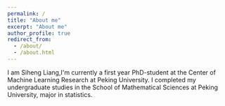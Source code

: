 ```yaml
---
permalink: /
title: "About me"
excerpt: "About me"
author_profile: true
redirect_from:
  - /about/
  - /about.html
---
```


I am Siheng Liang,I'm currently a first year PhD-student at the Center of Machine Learning Research at Peking University.  I completed my undergraduate studies in the School of Mathematical Sciences at Peking University, major in statistics.
